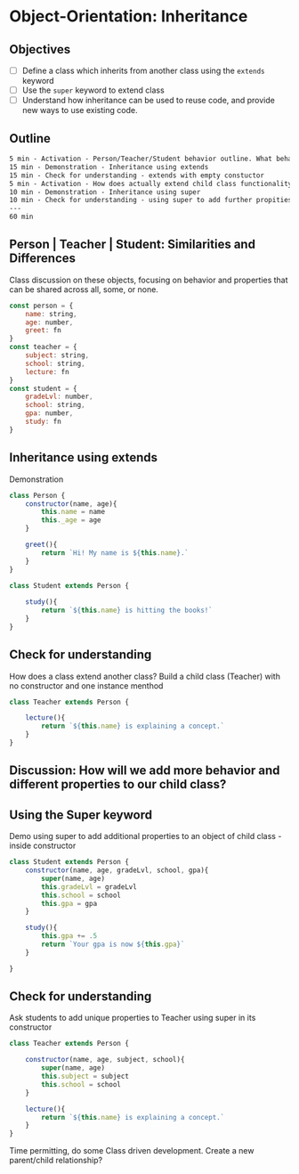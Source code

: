 # Object-Orientation: Inheritance 

## Objectives

- [ ] Define a class which inherits from another class using the `extends` keyword
- [ ] Use the `super` keyword to extend class
- [ ] Understand how inheritance can be used to reuse code, and provide new ways to use existing code.

## Outline

```txt
5 min - Activation - Person/Teacher/Student behavior outline. What behavior is shared? Specific to the object?
15 min - Demonstration - Inheritance using extends
15 min - Check for understanding - extends with empty constuctor
5 min - Activation - How does actually extend child class functionality?
10 min - Demonstration - Inheritance using super
10 min - Check for understanding - using super to add further propities and functionality to a child class
---
60 min
```

## Person | Teacher | Student: Similarities and Differences

Class discussion on these objects, focusing on behavior and properties that can be shared across all, some, or none.

```js
const person = {
    name: string,
    age: number,
    greet: fn
}
const teacher = {
    subject: string,
    school: string,
    lecture: fn
}
const student = {
    gradeLvl: number,
    school: string,
    gpa: number,
    study: fn
}
```

## Inheritance using extends

Demonstration

```js
class Person {
    constructor(name, age){
        this.name = name
        this._age = age
    }

    greet(){
        return `Hi! My name is ${this.name}.`
    }
}

class Student extends Person {
   
    study(){
        return `${this.name} is hitting the books!`
    }
}
```

## Check for understanding

How does a class extend another class? Build a child class (Teacher) with no constructor and one instance menthod

```js
class Teacher extends Person {

    lecture(){
        return `${this.name} is explaining a concept.`
    }
}
```

## Discussion: How will we add more behavior and different properties to our child class?

## Using the Super keyword

Demo using super to add additional properties to an object of child class - inside constructor
<!-- Use super obj outside constructor to add additional functionality to another instance method [required explanation and use of setters/getters] -->

```js
class Student extends Person {
    constructor(name, age, gradeLvl, school, gpa){
        super(name, age)
        this.gradeLvl = gradeLvl
        this.school = school
        this.gpa = gpa
    }

    study(){
        this.gpa += .5
        return `Your gpa is now ${this.gpa}`
    }

}
```

## Check for understanding

Ask students to add unique properties to Teacher using super in its constructor

```js
class Teacher extends Person {

    constructor(name, age, subject, school){
        super(name, age)
        this.subject = subject
        this.school = school
    }

    lecture(){
        return `${this.name} is explaining a concept.`
    }
}
```

Time permitting, do some Class driven development. Create a new parent/child relationship?
